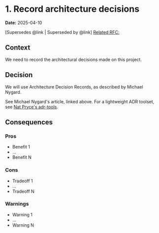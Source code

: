 # 1. Record architecture decisions

**Date:** 2025-04-10

[Supersedes @link | Superseded by @link]
[Related RFC:](https://drive.google.com/drive/folders/abc/rfc-file-path)

## Context
We need to record the architectural decisions made on this project.

## Decision
We will use Architecture Decision Records, as described by Michael Nygard.

See Michael Nygard's article, linked above. For a lightweight ADR toolset, see [Nat Pryce's adr-tools](https://github.com/npryce/adr-tools).

## Consequences

### Pros
- Benefit 1
- ...
- Benefit N

### Cons
- Tradeoff 1
- ...
- Tradeoff N

### Warnings
- Warning 1
- ...
- Warning N
